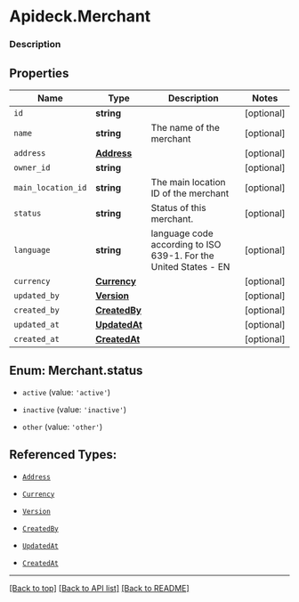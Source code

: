 # Apideck.Merchant

### Description

## Properties
Name | Type | Description | Notes
------------ | ------------- | ------------- | -------------
`id` | **string** |  | [optional] 
`name` | **string** | The name of the merchant | [optional] 
`address` | [**Address**](Address.md) |  | [optional] 
`owner_id` | **string** |  | [optional] 
`main_location_id` | **string** | The main location ID of the merchant | [optional] 
`status` | **string** | Status of this merchant. | [optional] 
`language` | **string** | language code according to ISO 639-1. For the United States - EN | [optional] 
`currency` | [**Currency**](Currency.md) |  | [optional] 
`updated_by` | [**Version**](Version.md) |  | [optional] 
`created_by` | [**CreatedBy**](CreatedBy.md) |  | [optional] 
`updated_at` | [**UpdatedAt**](UpdatedAt.md) |  | [optional] 
`created_at` | [**CreatedAt**](CreatedAt.md) |  | [optional] 





<a name="MerchantStatus"></a>
## Enum: Merchant.status


* `active` (value: `'active'`)

* `inactive` (value: `'inactive'`)

* `other` (value: `'other'`)




## Referenced Types:


* [`Address`](Address.md)




* [`Currency`](Currency.md)
* [`Version`](Version.md)
* [`CreatedBy`](CreatedBy.md)
* [`UpdatedAt`](UpdatedAt.md)
* [`CreatedAt`](CreatedAt.md)

---

[[Back to top]](#) [[Back to API list]](../../../../README.md#documentation-for-api-endpoints) [[Back to README]](../../../../README.md)


